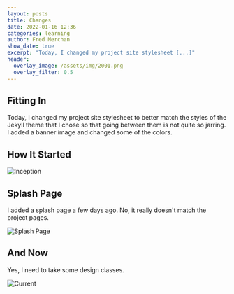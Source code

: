 ```yaml
---
layout: posts
title: Changes
date: 2022-01-16 12:36
categories: learning
author: Fred Merchan
show_date: true
excerpt: "Today, I changed my project site stylesheet [...]"
header:
  overlay_image: /assets/img/2001.png
  overlay_filter: 0.5
---
```


## Fitting In

Today, I changed my project site stylesheet to better match the styles of the Jekyll theme that I chose so that going between them is not quite so jarring. I added a banner image and changed some of the colors.

## How It Started

![Inception](https://clytemestra.github.io/blog/assets/img/2021.png)

## Splash Page

I added a splash page a few days ago. No, it really doesn't match the project pages.

![Splash Page](https://clytemestra.github.io/blog//assets/img/splash.jpg)

## And Now

Yes, I need to take some design classes.

![Current](https://clytemestra.github.io/blog/assets/img/project.png)
